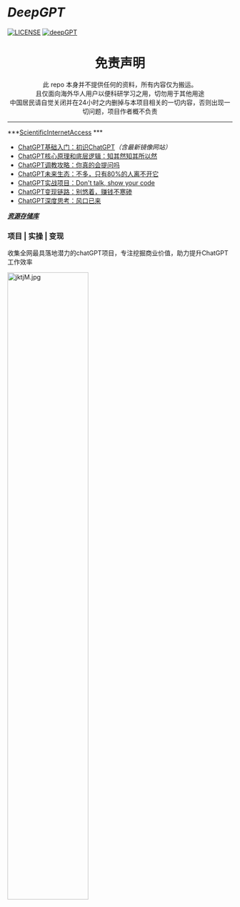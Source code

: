 # ***DeepGPT***

[![LICENSE](https://img.shields.io/badge/license-DeepGPT-informational)](https://github.com/Bluehouse/DeepGPT/blob/master/LICENSE) 
[![deepGPT](https://img.shields.io/badge/link-deepgpt.com.cn-red)](https://deepgpt.com.cn)


<h1 align="center"> 免责声明 </h1>

<p align="center">
此 repo 本身并不提供任何的资料，所有内容仅为搬运。<br>
且仅面向海外华人用户以便科研学习之用，切勿用于其他用途
<br>
中国居民请自觉关闭并在24小时之内删掉与本项目相关的一切内容，否则出现一切问题，项目作者概不负责
</p>
<hr>

***[ScientificInternetAccess](ScientificInternetAccess/) ***

* [ChatGPT基础入门：初识ChatGPT](ChatGPT基础入门/)<em>（含最新镜像网站）</em>
* [ChatGPT核心原理和底层逻辑：知其然知其所以然](ChatGPT核心原理和底层逻辑/)
* [ChatGPT调教攻略：你真的会提问吗](ChatGPT调教攻略/)
* [ChatGPT未来生态：不多，只有80%的人离不开它](ChatGPT应用生态/)
* [ChatGPT实战项目：Don't talk, show your code](ChatGPT实战项目/)
* [ChatGPT变现链路：别悠着，赚钱不寒碜](ChatGPT变现思路/)
* [ChatGPT深度思考：风口已来](ChatGPT的一些思考/)

***[资源存储库](https://utmagic.com/)***

### 项目 | 实操 | 变现

收集全网最具落地潜力的chatGPT项目，专注挖掘商业价值，助力提升ChatGPT工作效率

<img src="https://i.imgtg.com/2023/03/26/jktjM.jpg" alt="jktjM.jpg" border="0" width="60%">


